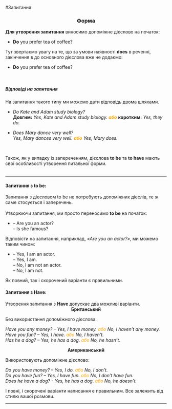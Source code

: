 #Запитання

<center><h3>Форма</h3></center>

<!--| Do/Does | Subject | do/does+not+verb | Object/Adverbial modifier |
| -- | -- | --| -- |
| Does |fame | defin<u><b>e</b></u> | you? |
| Does |Ann | believ<u><b>e</b></u> | us? |
| Do |you | know | yourself good? |
| Do |we | need | education? |-->


   <b>Для утворення запитання</b> виносимо допоміжне дієслово на початок:
    <ul>
    <li><b>Do</b> you prefer tea of coffee?</li>
    </ul>
    Тут звертаємо увагу на те, що за умови наявності <b>does</b> в реченні, закінчення <b>s</b> до основного дієслова вже не додаємо:
     <ul>
    <li><b>Do</b> you prefer tea of coffee?</li>
    </ul>
    
<br>
    <h5>Відповіді на запитання</h5>
    На запитання такого типу ми можемо дати відповідь двома шляхами.
    <ul>
    <li><i>Do Kate and Adam study biology?<br>
    </i><b>Довгим:</b><i>
    Yes, Kate and Adam study biology. <font color="orange"><b>або</b></font></i> <b>коротким:</b><i> Yes, they do.</i></li>
    </ul>
     <ul>
    <li><i>Does Mary dance very well?<br>
    Yes, Mary dances very well. <font color="orange"><b>або</b></font> Yes, Mary does.</i></li>
    </ul>
    <br>
    
Також, як у випадку із запереченням, дієслова <span class="p1"><b>to be</b></span> та <span class="p1"><b>to have</b></span> мають свої особливості утворення питальної форми.<br><br>
<hr>
    
   <h4> Запитання з <span class="p1">to be</span>:</h4> 
Запитання з дієсловом to be не потребують допоміжних дієслів, те ж саме стосується і заперечень.<br><br>
    Утворюючи запитання, ми просто переносимо <span class="p1"><b>to be</b></span> на початок:
    <ul>
    <li>– Are you an actor?<br>
    – Is she famous?<br>
    </li>
    </ul>
    
 Відповісти на запитання, наприклад, <i>«Are you an actor?»</i>, ми можемо таким чином:
    <ul>
    <li>– Yes, I am an actor. <br>
    – Yes, I am.<br>
    – No, I am not an actor. <br>
    – No, I am not. <br>
    </li>
    </ul>
    Як повний, так і скорочений варіанти є правильними.

 <h4> Запитання з <span class="p1">Have:</span></h4> 
Утворення запитання з <b>Have</b> допускає два можливі варіанти.

<center><b>Британський</b> </center>
<p>Без використання допоміжного дієслова:</p>
 
<i>Have you any money? – Yes, I have money. <font color="orange">або </font> No, I haven’t any money. <br>
Have you fun? – Yes, I have. <font color="orange">або </font> No, I haven’t. <br>
Has he a dog? – Yes, he has a dog. <font color="orange">або </font> No, he hasn’t. </i>

 <center><b>Американський</b> </center>
<p>Використовують допоміжне дієслово:</p>
<i>Do you have money? – Yes, I do. <font color="orange">або </font> No, I don’t.<br>
Do you have fun? – Yes, I have fun. <font color="orange">або </font> No, I don’t have fun.<br>
Does he have a dog?  - Yes, he has a dog. <font color="orange">або </font> No, he doesn’t.</i>

 І повні, і скорочені варіанти написання є правильним. Все залежить від стилю вашої розмови.
<hr>

